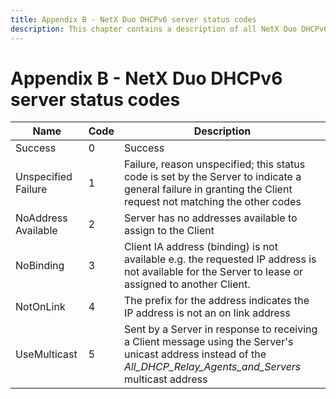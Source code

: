 ```yaml
---
title: Appendix B - NetX Duo DHCPv6 server status codes
description: This chapter contains a description of all NetX Duo DHCPv6 server status codes.
---
```


# Appendix B - NetX Duo DHCPv6 server status codes

| Name              | Code            | Description |
| ------------------- | ------------------- | --------------- |
| Success | 0 | Success |
| Unspecified Failure | 1 | Failure, reason unspecified; this status code is set by the Server to indicate a general failure in granting the Client request not matching the other codes |
| NoAddress Available | 2 | Server has no addresses available to assign to the Client |
| NoBinding | 3 | Client IA address (binding) is not available e.g. the requested IP address is not available for the Server to lease or assigned to another Client. |
| NotOnLink | 4 | The prefix for the address indicates the IP address is not an on link address |
| UseMulticast | 5 | Sent by a Server in response to receiving a Client message using the Server's unicast address instead of the *All_DHCP_Relay_Agents_and_Servers* multicast address |